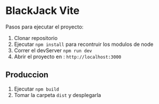 # BlackJack Vite

Pasos para ejecutar el proyecto:
1. Clonar repositorio
2. Ejecutar ``npm install`` para recontruir los modulos de node
3. Correr el devServer ``npm run dev``
4. Abrir el proyecto en : ``http://localhost:3000``


## Produccion
1. Ejecutar ``npm build``
2. Tomar la carpeta ``dist`` y desplegarla